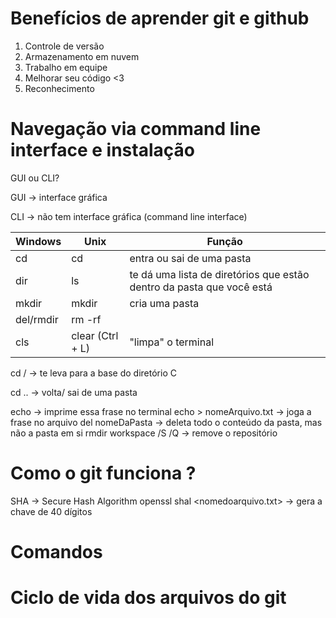 # Benefícios de aprender git e github

1. Controle de versão
2. Armazenamento em nuvem
3. Trabalho em equipe
4. Melhorar seu código <3
5. Reconhecimento

# Navegação via command line interface e instalação

GUI ou CLI?

GUI -> interface gráfica

CLI -> não tem interface gráfica (command line interface)

| Windows | Unix | Função |
| -------- | ------- | -------|
| cd | cd | entra ou sai de uma pasta |
| dir | ls | te dá uma lista de diretórios que estão dentro da pasta que você está |
| mkdir |mkdir| cria uma pasta |
| del/rmdir | rm -rf | |
| cls | clear (Ctrl + L) |"limpa" o terminal  |

cd / -> te leva para a base do diretório C 

cd .. -> volta/ sai de uma pasta

echo <frase> -> imprime essa frase no terminal
echo <frase> > nomeArquivo.txt -> joga a frase no arquivo
del nomeDaPasta -> deleta todo o conteúdo da pasta, mas não a pasta em si
rmdir workspace /S /Q -> remove o repositório

# Como o git funciona ?

SHA -> Secure Hash Algorithm
openssl shal <nomedoarquivo.txt> -> gera a chave de 40 dígitos
# Comandos

# Ciclo de vida dos arquivos do git


